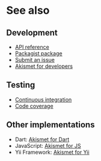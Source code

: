 # See also

## Development
- [API reference](https://api.belin.io/akismet.php)
- [Packagist package](https://packagist.org/packages/cedx/akismet)
- [Submit an issue](https://git.belin.io/cedx/akismet.php/issues)
- [Akismet for developers](https://akismet.com/development/api)

## Testing
- [Continuous integration](https://github.com/cedx/akismet.php/actions)
- [Code coverage](https://coveralls.io/github/cedx/akismet.php/)

## Other implementations
- Dart: [Akismet for Dart](https://docs.belin.io/akismet.dart)
- JavaScript: [Akismet for JS](https://docs.belin.io/akismet.js)
- Yii Framework: [Akismet for Yii](https://docs.belin.io/yii2-akismet)
